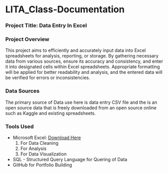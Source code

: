 # LITA_Class-Documentation

### Project Title: Data Entry In Excel

### Project Overview
This project aims to efficiently and accurately input data into Excel spreadsheets for analysis, reporting, or storage. By gathering necessary data from various sources, ensure its accuracy and consistency, and enter it into designated cells within Excel spreadsheets. Appropriate formatting will be applied for better readability and analysis, and the entered data will be verified for errors or inconsistencies.

### Data Sources
The primary source of Data use here is data entry CSV file and the is an open source data that is freely downloaded from an open source online such as Kaggle and existing spreadsheets.

### Tools Used
- Microsoft Excel: [Download Here](https://www.microsoft.com)
   1. For Data Cleaning
   2. For Analysis
   3. For Data Visualization
- SQL - Structured Query Language for Quering of Data
- GitHub for Portfolio Building
